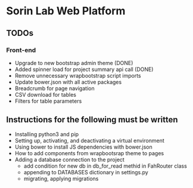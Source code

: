 # Sorin Lab Web Platform

## TODOs
### Front-end
* Upgrade to new bootstrap admin theme (DONE)
* Added spinner load for project summary api call (DONE)
* Remove unnecessary wrapbootstrap script imports
* Update bower.json with all active packages
* Breadcrumb for page navigation
* CSV download for tables
* Filters for table parameters

## Instructions for the following must be written
* Installing python3 and pip
* Setting up, activating, and deactivating a virtual environment
* Using bower to install JS dependencies with bower.json
* How to add components from wrapbootsrap theme to pages
* Adding a database connection to the project
  * add condition for new db in db_for_read methid in FahRouter class
  * appending to DATABASES dictionary in settings.py
  * migrating, applying migrations
